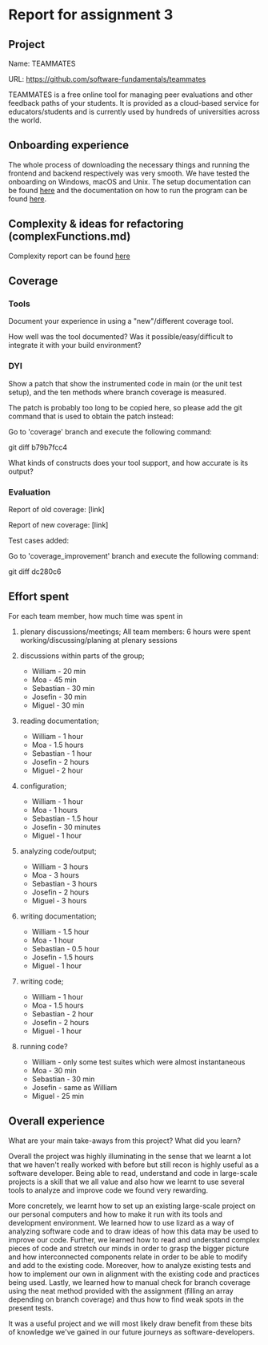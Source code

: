 # Report for assignment 3

## Project

Name: TEAMMATES

URL: https://github.com/software-fundamentals/teammates

TEAMMATES is a free online tool for managing peer evaluations and other feedback paths of your students.
It is provided as a cloud-based service for educators/students and is currently used by hundreds of universities across the world.

## Onboarding experience
The whole process of downloading the necessary things and running the frontend and backend respectively was very smooth.
We have tested the onboarding on Windows, macOS and Unix. The setup documentation can be found [here](https://github.com/TEAMMATES/teammates/blob/master/docs/setting-up.md)
and the documentation on how to run the program can be found [here](https://github.com/TEAMMATES/teammates/blob/master/docs/development.md).


## Complexity & ideas for refactoring (complexFunctions.md)
Complexity report can be found [here](https://github.com/software-fundamentals/teammates/blob/coverage_improvement/complexFunctions.md)

## Coverage

### Tools

Document your experience in using a "new"/different coverage tool.

How well was the tool documented? Was it possible/easy/difficult to
integrate it with your build environment?

### DYI

Show a patch that show the instrumented code in main (or the unit
test setup), and the ten methods where branch coverage is measured.

The patch is probably too long to be copied here, so please add
the git command that is used to obtain the patch instead:

Go to 'coverage' branch and execute the following command:

git diff b79b7fcc4

What kinds of constructs does your tool support, and how accurate is
its output?

### Evaluation

Report of old coverage: [link]

Report of new coverage: [link]

Test cases added:

Go to 'coverage_improvement' branch and execute the following command:

git diff dc280c6

## Effort spent

For each team member, how much time was spent in

1. plenary discussions/meetings;
    All team members: 6 hours were spent working/discussing/planing at plenary sessions

2. discussions within parts of the group;
    * William - 20 min
    * Moa - 45 min
    * Sebastian - 30 min
    * Josefin - 30 min
    * Miguel - 30 min

3. reading documentation;
    * William - 1 hour
    * Moa - 1.5 hours
    * Sebastian - 1 hour 
    * Josefin - 2 hours
    * Miguel - 2 hour

4. configuration;
    * William - 1 hour
    * Moa - 1 hours
    * Sebastian - 1.5 hour
    * Josefin - 30 minutes
    * Miguel - 1 hour

5. analyzing code/output;
    * William - 3 hours
    * Moa - 3 hours
    * Sebastian - 3 hours
    * Josefin - 2 hours
    * Miguel - 3 hours

6. writing documentation;
    * William - 1.5 hour
    * Moa - 1 hour
    * Sebastian - 0.5 hour
    * Josefin - 1.5 hours
    * Miguel - 1 hour

7. writing code;
    * William - 1 hour
    * Moa - 1.5 hours
    * Sebastian - 2 hour
    * Josefin - 2 hours
    * Miguel - 1 hour

8. running code?
    * William - only some test suites which were almost instantaneous
    * Moa - 30 min
    * Sebastian - 30 min
    * Josefin - same as William
    * Miguel - 25 min

## Overall experience

What are your main take-aways from this project? What did you learn?

Overall the project was highly illuminating in the sense that we learnt a lot that we haven't really worked with before
but still recon is highly useful as a software developer. Being able to read, understand and code in large-scale projects
is a skill that we all value and also how we learnt to use several tools to analyze and improve code we found very rewarding.

More concretely, we learnt how to set up an existing large-scale project on our personal computers and how to make it run
with its tools and development environment. We learned how to use lizard as a way of analyzing software code and to draw
ideas of how this data may be used to improve our code. Further, we learned how to read and understand complex pieces of
code and stretch our minds in order to grasp the bigger picture and how interconnected components relate in order to be
able to modify and add to the existing code. Moreover, how to analyze existing tests and how to implement our own in
alignment with the existing code and practices being used. Lastly, we learned how to manual check for branch coverage using
the neat method provided with the assignment (filling an array depending on branch coverage) and thus how to find
weak spots in the present tests.

It was a useful project and we will most likely draw benefit from these bits of knowledge we've gained in our
future journeys as software-developers.

